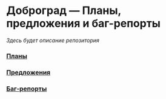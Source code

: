 # Доброград — Планы, предложения и баг-репорты

*Здесь будет описание репозитория*

### [Планы](https://github.com/octothorp-team/public-dobrograd/projects)
### [Предложения](https://github.com/octothorp-team/public-dobrograd/discussions)
### [Баг-репорты](https://github.com/octothorp-team/public-dobrograd/issues)
